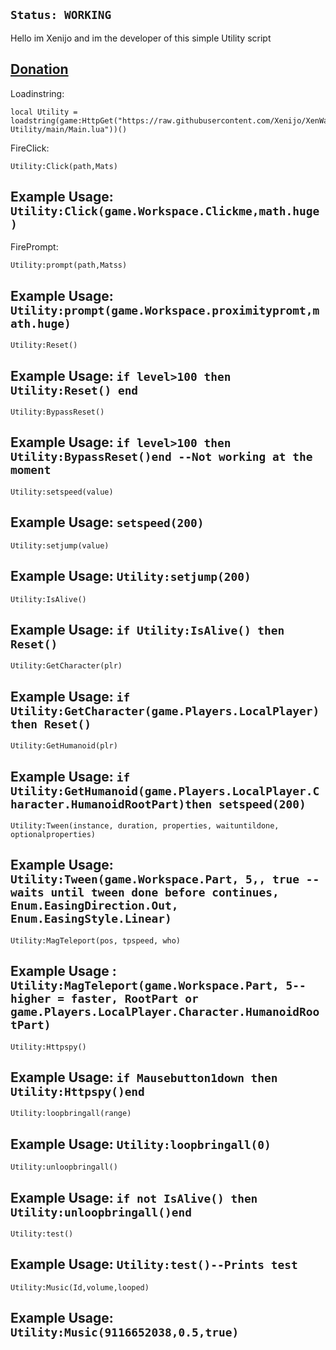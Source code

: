 ```Status: WORKING```
---------
Hello im Xenijo and im the developer of this simple Utility script 

<!-- Place this tag where you want the button to render. -->
<a class="github-button" href="https://www.patreon.com/user/membership?u=79889070" data-color-scheme="no-preference: light; light: light; dark: dark;" data-icon="octicon-heart" data-size="large" aria-label="Donate to me">Donation</a>
------
Loadinstring:
```
local Utility = loadstring(game:HttpGet("https://raw.githubusercontent.com/Xenijo/XenWare-Utility/main/Main.lua"))()
```

FireClick: 
```
Utility:Click(path,Mats)
```
Example Usage:
```Utility:Click(game.Workspace.Clickme,math.huge)```
-------------
FirePrompt:
```
Utility:prompt(path,Matss)
```
Example Usage:
```Utility:prompt(game.Workspace.proximitypromt,math.huge)```
--------
```
Utility:Reset()
```
Example Usage: ```if level>100 then Utility:Reset() end```
------------
```
Utility:BypassReset()
```
Example Usage: ```if level>100 then Utility:BypassReset()end --Not working at the moment```
----
```
Utility:setspeed(value)
```
Example Usage: ```setspeed(200)```
---------
```
Utility:setjump(value)
```
Example Usage: ```Utility:setjump(200)```
--------
```
Utility:IsAlive()
```
Example Usage: ```if Utility:IsAlive() then Reset()```
---------
```
Utility:GetCharacter(plr)
```
Example Usage: ```if Utility:GetCharacter(game.Players.LocalPlayer)then Reset()```
------
```
Utility:GetHumanoid(plr)
```
Example Usage: ```if Utility:GetHumanoid(game.Players.LocalPlayer.Character.HumanoidRootPart)then setspeed(200)```
--------
```
Utility:Tween(instance, duration, properties, waituntildone, optionalproperties)
```
Example Usage: ```Utility:Tween(game.Workspace.Part, 5,, true --waits until tween done before continues, Enum.EasingDirection.Out, Enum.EasingStyle.Linear)```
-----
```
Utility:MagTeleport(pos, tpspeed, who)
```
Example Usage : ```Utility:MagTeleport(game.Workspace.Part, 5--higher = faster, RootPart or game.Players.LocalPlayer.Character.HumanoidRootPart)```
-------
```
Utility:Httpspy()
```
Example Usage: ```if Mausebutton1down then Utility:Httpspy()end```
-----------
```
Utility:loopbringall(range)
```
Example Usage: ```Utility:loopbringall(0)```
----------
```
Utility:unloopbringall()
```
Example Usage: ```if not IsAlive() then Utility:unloopbringall()end ```
--------
```
Utility:test()
```
Example Usage: ```Utility:test()--Prints test```
--------
```
Utility:Music(Id,volume,looped)
```
Example Usage: ```Utility:Music(9116652038,0.5,true)```
------------
